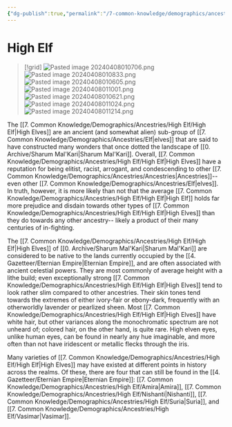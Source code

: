```yaml
---
{"dg-publish":true,"permalink":"/7-common-knowledge/demographics/ancestries/high-elf/high-elf/","noteIcon":""}
---
```


# High Elf

>[!grid]
>![Pasted image 20240408010706.png](/img/user/x.%20Assets/Attachments/Pasted%20image%2020240408010706.png)
>![Pasted image 20240408010833.png](/img/user/x.%20Assets/Attachments/Pasted%20image%2020240408010833.png)
>![Pasted image 20240408010605.png](/img/user/x.%20Assets/Attachments/Pasted%20image%2020240408010605.png)
>![Pasted image 20240408011001.png](/img/user/x.%20Assets/Attachments/Pasted%20image%2020240408011001.png)
>![Pasted image 20240408010621.png](/img/user/x.%20Assets/Attachments/Pasted%20image%2020240408010621.png)
>![Pasted image 20240408011024.png](/img/user/x.%20Assets/Attachments/Pasted%20image%2020240408011024.png)
>![Pasted image 20240408011214.png](/img/user/x.%20Assets/Attachments/Pasted%20image%2020240408011214.png)

The [[7. Common Knowledge/Demographics/Ancestries/High Elf/High Elf\|High Elves]] are an ancient (and somewhat alien) sub-group of [[7. Common Knowledge/Demographics/Ancestries/Elf\|elves]] that are said to have constructed many wonders that once dotted the landscape of [[0. Archive/Sharum Mal'Kari\|Sharum Mal'Kari]]. Overall, [[7. Common Knowledge/Demographics/Ancestries/High Elf/High Elf\|High Elves]] have a reputation for being elitist, racist, arrogant, and condescending to other [[7. Common Knowledge/Demographics/Ancestries/Ancestries\|Ancestries]]-- even other [[7. Common Knowledge/Demographics/Ancestries/Elf\|elves]]. In truth, however, it is more likely than not that the average [[7. Common Knowledge/Demographics/Ancestries/High Elf/High Elf\|High Elf]] holds far more prejudice and disdain towards other types of [[7. Common Knowledge/Demographics/Ancestries/High Elf/High Elf\|High Elves]] than they do towards any other ancestry-- likely a product of their many centuries of in-fighting.

The [[7. Common Knowledge/Demographics/Ancestries/High Elf/High Elf\|High Elves]] of [[0. Archive/Sharum Mal'Kari\|Sharum Mal'Kari]] are considered to be native to the lands currently occupied by the [[4. Gazetteer/Eternian Empire\|Eternian Empire]], and are often associated with ancient celestial powers. They are most commonly of average height with a lithe build; even exceptionally strong [[7. Common Knowledge/Demographics/Ancestries/High Elf/High Elf\|High Elves]] tend to look rather slim compared to other ancestries. Their skin tones tend towards the extremes of either ivory-fair or ebony-dark, frequently with an otherworldly lavender or pearlized sheen. Most [[7. Common Knowledge/Demographics/Ancestries/High Elf/High Elf\|High Elves]] have white hair, but other variances along the monochromatic spectrum are not unheard of; colored hair, on the other hand, is quite rare. High elven eyes, unlike human eyes, can be found in nearly any hue imaginable, and more often than not have iridescent or metallic flecks through the iris. 

Many varieties of [[7. Common Knowledge/Demographics/Ancestries/High Elf/High Elf\|High Elves]] may have existed at different points in history across the realms. Of these, there are four that can still be found in the [[4. Gazetteer/Eternian Empire\|Eternian Empire]]: [[7. Common Knowledge/Demographics/Ancestries/High Elf/Amira\|Amira]], [[7. Common Knowledge/Demographics/Ancestries/High Elf/Nishanti\|Nishanti]], [[7. Common Knowledge/Demographics/Ancestries/High Elf/Suria\|Suria]], and [[7. Common Knowledge/Demographics/Ancestries/High Elf/Vasimar\|Vasimar]].

